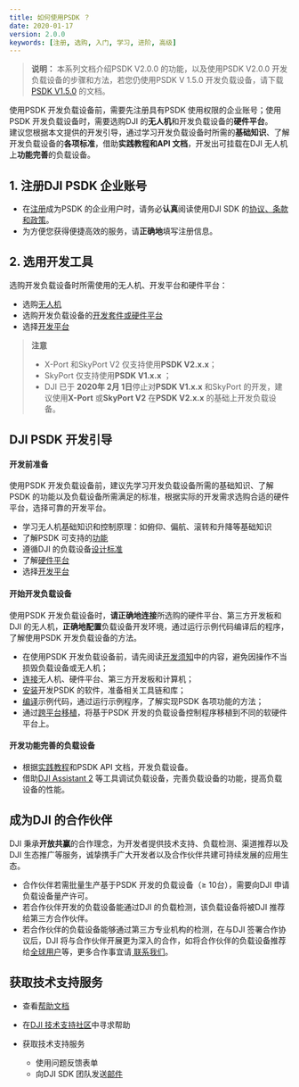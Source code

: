 ```yaml
---
title: 如何使用PSDK ？
date: 2020-01-17
version: 2.0.0
keywords: [注册, 选购, 入门, 学习, 进阶, 高级]
---
```

> **说明：** 本系列文档介绍PSDK V2.0.0 的功能，以及使用PSDK V2.0.0 开发负载设备的步骤和方法，若您仍使用PSDK V 1.5.0 开发负载设备，请下载[PSDK V1.5.0](https://terra-1-g.djicdn.com/71a7d383e71a4fb8887a310eb746b47f/psdk/payload-sdk-doc-1.0.zip) 的文档。

使用PSDK 开发负载设备前，需要先注册具有PSDK 使用权限的企业账号；使用PSDK 开发负载设备时，需要选购DJI 的**无人机**和开发负载设备的**硬件平台**。    
建议您根据本文提供的开发引导，通过学习开发负载设备时所需的**基础知识**、了解开发负载设备的**各项标准**，借助**实践教程和API 文档**，开发出可挂载在DJI 无人机上**功能完善**的负载设备。

## 1. 注册DJI PSDK 企业账号

* 在<a href="https://developer.dji.com/payload-sdk/apply/" target="_blank">注册</a>成为PSDK 的企业用户时，请务必**认真**阅读使用DJI SDK 的<a href="https://developer.dji.com/cn/policies/privacy/">协议、条款和政策</a>。
* 为方便您获得便捷高效的服务，请**正确地**填写注册信息。

## 2. 选用开发工具
选购开发负载设备时所需使用的无人机、开发平台和硬件平台：

* 选购<a href="https://www.dji.com/cn/products/compare-m200-series?site=brandsite&from=nav" target="_blank" >无人机</a>
* 选购开发负载设备的[开发套件或硬件平台](../guide/hardware.html)
* 选择[开发平台](../guide/platform.html)

> **注意**
> * X-Port 和SkyPort V2 仅支持使用**PSDK V2.x.x**；
> * SkyPort 仅支持使用**PSDK V1.x.x** ；
> * DJI 已于 **2020年 2月 1日**停止对**PSDK V1.x.x** 和SkyPort 的开发，建议使用**X-Port** 或**SkyPort V2** 在**PSDK V2.x.x** 的基础上开发负载设备。

## DJI PSDK 开发引导

#### 开发前准备
使用PSDK 开发负载设备前，建议先学习开发负载设备所需的基础知识、了解PSDK 的功能以及负载设备所需满足的标准，根据实际的开发需求选购合适的硬件平台，选择可靠的开发平台。

* 学习无人机基础知识和控制原理：如俯仰、偏航、滚转和升降等基础知识  
* 了解PSDK 可支持的[功能](./feature-list.html)   
* 遵循DJI 的负载设备[设计标准](../guide/payload-criterion.html)   
* 了解[硬件平台](../guide/hardware.html)   
* 选择[开发平台](../guide/platform.html)    

#### 开始开发负载设备
使用PSDK 开发负载设备时，**请正确地连接**所选购的硬件平台、第三方开发板和DJI 的无人机，**正确地配置**负载设备开发环境，通过运行示例代码编译后的程序，了解使用PSDK 开发负载设备的方法。

* 在使用PSDK 开发负载设备前，请先阅读[开发须知](../workflow/attention.html)中的内容，避免因操作不当损毁负载设备或无人机；
* [连接](../workflow/device-connection.html)无人机、硬件平台、第三方开发板和计算机；
* [安装](../workflow/development-environment.html)开发PSDK 的软件，准备相关工具链和库；
* [编译](../workflow/run-the-sample.html)示例代码，通过运行示例程序，了解实现PSDK 各项功能的方法；
* 通过[跨平台移植](../tutorial/Porting.html)，将基于PSDK 开发的负载设备控制程序移植到不同的软硬件平台上。

#### 开发功能完善的负载设备
* 根据[实践教程](../tutorial/initial.html)和PSDK API 文档，开发负载设备。
* 借助[DJI Assistant 2](https://www.dji.com/cn/downloads) 等工具调试负载设备，完善负载设备的功能，提高负载设备的性能。

## 成为DJI 的合作伙伴
DJI 秉承**开放共赢**的合作理念，为开发者提供技术支持、负载检测、渠道推荐以及DJI 生态推广等服务，诚挚携手广大开发者以及合作伙伴共建可持续发展的应用生态。

* 合作伙伴若需批量生产基于PSDK 开发的负载设备（≥ 10台），需要向DJI 申请负载设备量产许可。
* 若合作伙伴开发的负载设备能通过DJI 的负载检测，该负载设备将被DJI 推荐给第三方合作伙伴。
* 若合作伙伴的负载设备能够通过第三方专业机构的检测，在与DJI 签署合作协议后，DJI 将与合作伙伴开展更为深入的合作，如将合作伙伴的负载设备推荐给<a href="https://www.dji.com/cn/products/enterprise#partner-payloads">全球用户</a>等，更多合作事宜请<a href="mailto:dev@dji.com"> 联系我们</a>。

## 获取技术支持服务

* 查看<a href="../faq/index.html">帮助文档</a>

* 在<a href="https://djisdksupport.zendesk.com/hc/zh-cn/community/topics">DJI 技术支持社区</a>中寻求帮助  

* 获取技术支持服务  
    * 使用<a herf="https://formcrafts.com/a/dji-developer-feedback-cn">问题反馈</a>表单  
    * 向DJI SDK 团队发送<a href="mailto:dev@dji.com">邮件</a>
